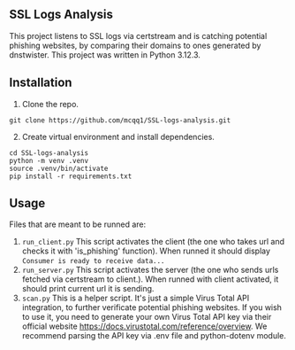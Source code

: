 ## SSL Logs Analysis
This project listens to SSL logs via certstream and is catching potential phishing websites, by comparing their domains to ones generated by dnstwister.
This project was written in Python 3.12.3.

## Installation
1. Clone the repo.
```
git clone https://github.com/mcqq1/SSL-logs-analysis.git
```

2. Create virtual environment and install dependencies.
```
cd SSL-logs-analysis
python -m venv .venv
source .venv/bin/activate
pip install -r requirements.txt
```

## Usage
Files that are meant to be runned are:
1. ```run_client.py```
  This script activates the client (the one who takes url and checks it with 'is_phishing' function). When runned it should display ```Consumer is ready to receive data...```
2. ```run_server.py```
  This script activates the server (the one who sends urls fetched via certstream to client.). When runned with client activated, it should print current url it is sending.
3. ```scan.py```
  This is a helper script. It's just a simple Virus Total API integration, to further verificate potential phishing websites. If you wish to use it, you need to generate your own Virus Total API key via their official website https://docs.virustotal.com/reference/overview. We recommend parsing the API key via .env file and python-dotenv module. 
